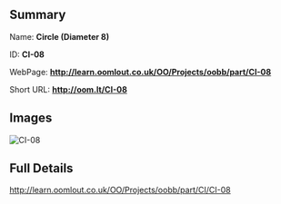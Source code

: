 

## Summary
 
Name: __Circle (Diameter 8)__

ID: __CI-08__

WebPage: __http://learn.oomlout.co.uk/OO/Projects/oobb/part/CI-08__

Short URL: __http://oom.lt/CI-08__


## Images
![CI-08](http://oomlout.com/oomlout-OOBB/part/CI/CI-08/OOBB-CI-08_420.png)




## Full Details

 http://learn.oomlout.co.uk/OO/Projects/oobb/part/CI/CI-08


